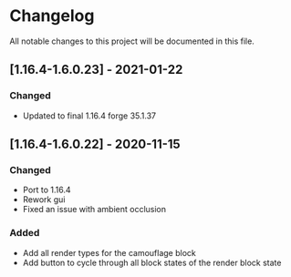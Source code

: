 # Changelog
All notable changes to this project will be documented in this file.

## [1.16.4-1.6.0.23] - 2021-01-22
### Changed
 - Updated to final 1.16.4 forge 35.1.37

## [1.16.4-1.6.0.22] - 2020-11-15
### Changed
 - Port to 1.16.4
 - Rework gui
 - Fixed an issue with ambient occlusion
 
### Added
 - Add all render types for the camouflage block
 - Add button to cycle through all block states of the render block state